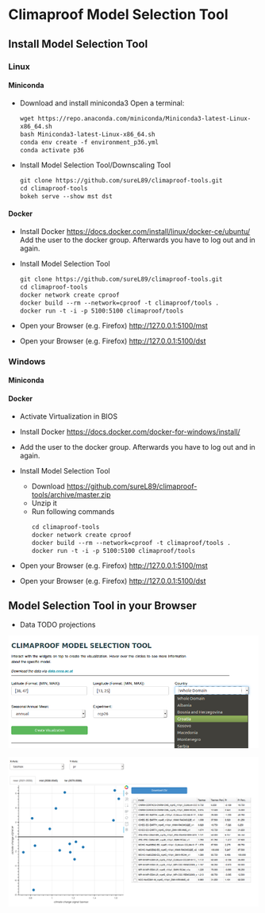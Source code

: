 # Climaproof Model Selection Tool

## Install Model Selection Tool
### Linux
#### Miniconda
- Download and install miniconda3
  Open a terminal:
  ```shell
  wget https://repo.anaconda.com/miniconda/Miniconda3-latest-Linux-x86_64.sh
  bash Miniconda3-latest-Linux-x86_64.sh
  conda env create -f environment_p36.yml
  conda activate p36
  ```

- Install Model Selection Tool/Downscaling Tool
  ```shell
  git clone https://github.com/sureL89/climaproof-tools.git
  cd climaproof-tools
  bokeh serve --show mst dst
  ```

#### Docker

- Install Docker
  <https://docs.docker.com/install/linux/docker-ce/ubuntu/>
  Add the user to the docker group. Afterwards you have to log out and in again.

- Install Model Selection Tool
  ```shell
  git clone https://github.com/sureL89/climaproof-tools.git
  cd climaproof-tools
  docker network create cproof
  docker build --rm --network=cproof -t climaproof/tools .
  docker run -t -i -p 5100:5100 climaproof/tools
  ```

- Open your Browser (e.g. Firefox) <http://127.0.0.1:5100/mst>
- Open your Browser (e.g. Firefox) <http://127.0.0.1:5100/dst>

### Windows

#### Miniconda

#### Docker

- Activate Virtualization in BIOS
- Install Docker
  <https://docs.docker.com/docker-for-windows/install/>
- Add the user to the docker group. Afterwards you have to log out and in again.

- Install Model Selection Tool
  - Download <https://github.com/sureL89/climaproof-tools/archive/master.zip>
  - Unzip it
  - Run following commands
    ```shell
    cd climaproof-tools
    docker network create cproof
    docker build --rm --network=cproof -t climaproof/tools .
    docker run -t -i -p 5100:5100 climaproof/tools
    ```

- Open your Browser (e.g. Firefox) <http://127.0.0.1:5100/mst>
- Open your Browser (e.g. Firefox) <http://127.0.0.1:5100/dst>


## Model Selection Tool in your Browser
- Data TODO projections

![Parameters](doc/img/screens_1.png)

![Output](doc/img/screens_2.png)

